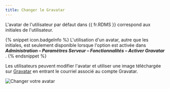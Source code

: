 ```yaml
---
title: Changer le Gravatar
---
```

L&apos;avatar de l&apos;utilisateur par défaut dans {{ fr.RDMS }} correspond aux initiales de l&apos;utilisateur. 

{% snippet icon.badgeInfo %} 
L&apos;utilisation d&apos;un avatar, autre que les initiales, est seulement disponible lorsque l&apos;option est activée dans ***Administration – Paramètres Serveur – Fonctionnalités – Activer Gravatar*** . 
{% endsnippet %}
 
Les utilisateurs peuvent modifier l&apos;avatar et utiliser une image téléchargée sur [Gravatar](http://en.gravatar.com/) en entrant le courriel associé au compte Gravatar. 

![Changer votre avatar](/img/fr/server/clip7004.png) 